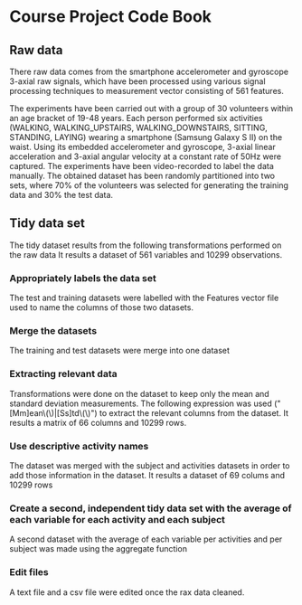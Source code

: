 # Course Project Code Book

## Raw data
There raw data comes from the smartphone accelerometer and gyroscope 3-axial raw signals, 
which have been processed using various signal processing techniques to measurement vector consisting of 561 features.

The experiments have been carried out with a group of 30 volunteers within an age bracket of 19-48 years. Each person performed six activities (WALKING, WALKING_UPSTAIRS, WALKING_DOWNSTAIRS, SITTING, STANDING, LAYING) wearing a smartphone (Samsung Galaxy S II) on the waist. 
Using its embedded accelerometer and gyroscope, 3-axial linear acceleration and 3-axial angular velocity at a constant rate of 50Hz were captured. The experiments have been video-recorded to label the data manually. 
The obtained dataset has been randomly partitioned into two sets, where 70% of the volunteers was selected for generating the training data and 30% the test data.

## Tidy data set
The tidy dataset results from the following transformations performed on the raw data
It results a dataset of 561 variables and 10299 observations.

### Appropriately labels the data set
The test and training datasets were labelled with the Features vector file used to name the columns of those two datasets.

### Merge the datasets
The training and test datasets were merge into one dataset

### Extracting relevant data
Transformations were done on the dataset to keep only the mean and standard deviation measurements.
The following expression was used ("[Mm]ean\\(\\)|[Ss]td\\(\\)") to extract the relevant columns from the dataset.
It results a matrix of 66 columns and 10299 rows.

### Use descriptive activity names
The dataset was merged with the subject and activities datasets in order to add those information in the dataset.
It results a dataset of 69 colums and 10299 rows

### Create a second, independent tidy data set with the average of each variable for each activity and each subject
A second dataset with the average of each variable per activities and per subject was made using the aggregate function

### Edit files
A text file and a csv file were edited once the rax data cleaned.
